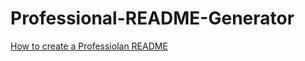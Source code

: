# Professional-README-Generator

[How to create a Professiolan README](https://coding-boot-camp.github.io/full-stack/github/professional-readme-guide)
